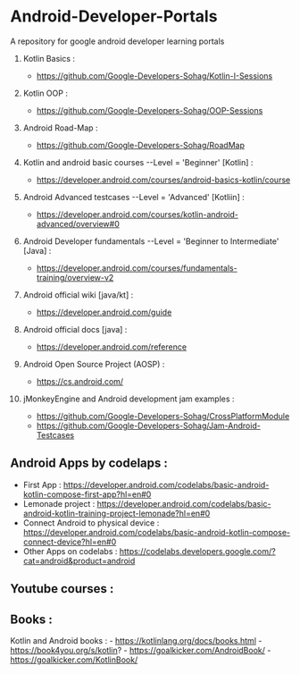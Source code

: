 # Android-Developer-Portals
A repository for google android developer learning portals

1) Kotlin Basics : 
      - https://github.com/Google-Developers-Sohag/Kotlin-I-Sessions

2) Kotlin OOP :
      - https://github.com/Google-Developers-Sohag/OOP-Sessions

3) Android Road-Map : 
      - https://github.com/Google-Developers-Sohag/RoadMap

4) Kotlin and android basic courses --Level = 'Beginner' [Kotlin] : 
      - https://developer.android.com/courses/android-basics-kotlin/course

5) Android Advanced testcases --Level = 'Advanced' [Kotliin] : 
      - https://developer.android.com/courses/kotlin-android-advanced/overview#0

6) Android Developer fundamentals --Level = 'Beginner to Intermediate' [Java] :  
      - https://developer.android.com/courses/fundamentals-training/overview-v2

7) Android official wiki [java/kt] : 
      - https://developer.android.com/guide

8) Android official docs [java] : 
      - https://developer.android.com/reference

9) Android Open Source Project (AOSP) :
      - https://cs.android.com/

10) jMonkeyEngine and Android development jam examples :
      - https://github.com/Google-Developers-Sohag/CrossPlatformModule
      - https://github.com/Google-Developers-Sohag/Jam-Android-Testcases

## Android Apps by codelaps : 
- First App : https://developer.android.com/codelabs/basic-android-kotlin-compose-first-app?hl=en#0
- Lemonade project : https://developer.android.com/codelabs/basic-android-kotlin-training-project-lemonade?hl=en#0
- Connect Android to physical device : https://developer.android.com/codelabs/basic-android-kotlin-compose-connect-device?hl=en#0
- Other Apps on codelabs : https://codelabs.developers.google.com/?cat=android&product=android

## Youtube courses : 

## Books : 
Kotlin and Android books : 
      - https://kotlinlang.org/docs/books.html
      - https://book4you.org/s/kotlin?
      - https://goalkicker.com/AndroidBook/
      - https://goalkicker.com/KotlinBook/
